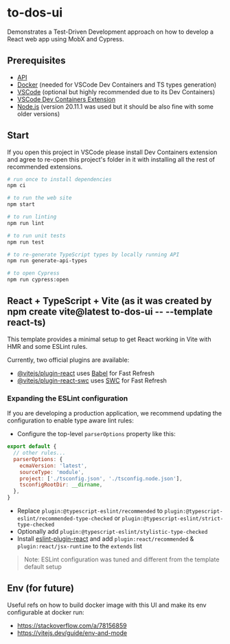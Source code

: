 # to-dos-ui

Demonstrates a Test-Driven Development approach on how to develop a React web app using MobX and Cypress.  

## Prerequisites

- [API](https://github.com/TourmalineCore/to-dos-api)
- [Docker](https://www.docker.com/get-started/) (needed for VSCode Dev Containers and TS types generation)
- [VSCode](https://code.visualstudio.com/) (optional but highly recommended due to its Dev Containers)
- [VSCode Dev Containers Extension](https://marketplace.visualstudio.com/items?itemName=ms-vscode-remote.remote-containers)
- [Node.js](https://nodejs.org/en) (version 20.11.1 was used but it should be also fine with some older versions)

## Start

If you open this project in VSCode please install Dev Containers extension and agree to re-open this project's folder in it with installing all the rest of recommended extensions.

```bash
# run once to install dependencies
npm ci

# to run the web site
npm start

# to run linting
npm run lint

# to run unit tests
npm run test

# to re-generate TypeScript types by locally running API
npm run generate-api-types

# to open Cypress
npm run cypress:open
```

## React + TypeScript + Vite (as it was created by npm create vite@latest to-dos-ui -- --template react-ts)

This template provides a minimal setup to get React working in Vite with HMR and some ESLint rules.

Currently, two official plugins are available:

- [@vitejs/plugin-react](https://github.com/vitejs/vite-plugin-react/blob/main/packages/plugin-react/README.md) uses [Babel](https://babeljs.io/) for Fast Refresh
- [@vitejs/plugin-react-swc](https://github.com/vitejs/vite-plugin-react-swc) uses [SWC](https://swc.rs/) for Fast Refresh

### Expanding the ESLint configuration

If you are developing a production application, we recommend updating the configuration to enable type aware lint rules:

- Configure the top-level `parserOptions` property like this:

```js
export default {
  // other rules...
  parserOptions: {
    ecmaVersion: 'latest',
    sourceType: 'module',
    project: ['./tsconfig.json', './tsconfig.node.json'],
    tsconfigRootDir: __dirname,
  },
}
```

- Replace `plugin:@typescript-eslint/recommended` to `plugin:@typescript-eslint/recommended-type-checked` or `plugin:@typescript-eslint/strict-type-checked`
- Optionally add `plugin:@typescript-eslint/stylistic-type-checked`
- Install [eslint-plugin-react](https://github.com/jsx-eslint/eslint-plugin-react) and add `plugin:react/recommended` & `plugin:react/jsx-runtime` to the `extends` list

>Note: ESLint configuration was tuned and different from the template default setup

## Env (for future)

Useful refs on how to build docker image with this UI and make its env configurable at docker run:
- https://stackoverflow.com/a/78156859
- https://vitejs.dev/guide/env-and-mode
